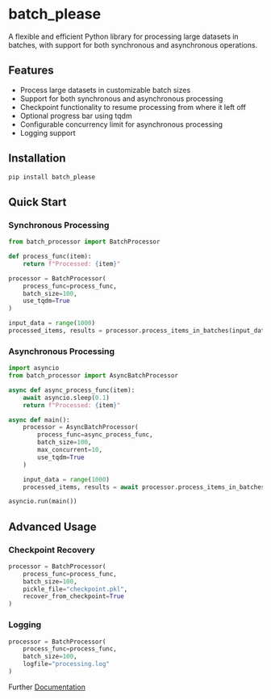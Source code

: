 # batch_please

A flexible and efficient Python library for processing large datasets in batches, with support for both synchronous and asynchronous operations.

## Features

- Process large datasets in customizable batch sizes
- Support for both synchronous and asynchronous processing
- Checkpoint functionality to resume processing from where it left off
- Optional progress bar using tqdm
- Configurable concurrency limit for asynchronous processing
- Logging support

## Installation

```bash
pip install batch_please  
```

## Quick Start

### Synchronous Processing

```python
from batch_processor import BatchProcessor

def process_func(item):
    return f"Processed: {item}"

processor = BatchProcessor(
    process_func=process_func,
    batch_size=100,
    use_tqdm=True
)

input_data = range(1000)
processed_items, results = processor.process_items_in_batches(input_data)
```

### Asynchronous Processing

```python
import asyncio
from batch_processor import AsyncBatchProcessor

async def async_process_func(item):
    await asyncio.sleep(0.1)
    return f"Processed: {item}"

async def main():
    processor = AsyncBatchProcessor(
        process_func=async_process_func,
        batch_size=100,
        max_concurrent=10,
        use_tqdm=True
    )

    input_data = range(1000)
    processed_items, results = await processor.process_items_in_batches(input_data)

asyncio.run(main())
```

## Advanced Usage

### Checkpoint Recovery

```python
processor = BatchProcessor(
    process_func=process_func,
    batch_size=100,
    pickle_file="checkpoint.pkl",
    recover_from_checkpoint=True
)
```

### Logging

```python
processor = BatchProcessor(
    process_func=process_func,
    batch_size=100,
    logfile="processing.log"
)
```

Further [Documentation](https://gillespied.github.io/batch_please/)